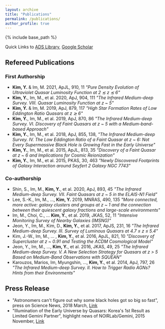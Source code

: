```yaml
---
layout: archive
title: "Publications"
permalink: /publications/
author_profile: true
---
```


<!--
{% if author.googlescholar %}
  You can also find my articles on <u><a href="{{author.googlescholar}}">my Google Scholar profile</a>.</u>
{% endif %}
-->

{% include base_path %}

Quick Links to
 [ADS Library](https://ui.adsabs.harvard.edu/user/libraries/-qlmCI7ySnmm8VvrhaHLLw),
 [Google Scholar](https://scholar.google.co.kr/citations?user=mREqevIAAAAJ)

## Refereed Publications

### First Authorship

 * **Kim, Y.** & Im, M. 2021, ApJL, 910, 11 *"Pure Density Evolution of Ultraviolet Quasar Luminosity Function at 2 ≲ z ≲ 6"*
 * **Kim, Y.**, Im, M., et al. 2020, ApJ, 904, 111 *"The Infrared Medium-deep Survey. VIII. Quasar Luminosity Function at z ~ 5"*
 * **Kim, Y.** & Im, M. 2019, ApJ, 879, 117 *"High Star Formation Rates of Low Eddington Ratio Quasars at z ≳ 6"*
 * **Kim, Y.**, Im, M., et al. 2019, ApJ, 870, 86 *"The Infrared Medium-deep Survey. VI. Discovery of Faint Quasars at z ~ 5 with a Medium-band-based Approach"* 
 * **Kim, Y.**, Im, M., et al. 2018, ApJ, 855, 138, *"The Infrared Medium-deep Survey. IV. The Low Eddington Ratio of a Faint Quasar at z ~ 6: Not Every Supermassive Black Hole is Growing Fast in the Early Universe"*
 * **Kim, Y.**, Im, M., et al. 2015, ApJL, 813, 35 *"Discovery of a Faint Quasar at z ~ 6 and Implications for Cosmic Reionization"* 
 * **Kim, Y.**, Im, M., et al. 2015, PKAS, 30, 463 *"Newly Discovered Footprints of Galaxy Interaction around Seyfert 2 Galaxy NGC 7743"*

### Co-authorship
 
 * Shin, S., Im, M., **Kim, Y.**, et al. 2020, ApJ, 893, 45 *"The Infrared Medium-deep Survey. VII. Faint Quasars at z ~ 5 in the ELAIS-N1 Field"*
 * Lee, S.-K., Im, M., ..., **Kim, Y.** 2019, MNRAS, 490, 135 *"More connected, more active: galaxy clusters and groups at z ~ 1 and the connection between their quiescent galaxy fractions and large-scale environments"*
 * Im, M., Choi, C., ... **Kim, Y.**, et al. 2019, JKAS, 52, 11 *"Intensive Monitoring Survey of Nearby Galaxies (IMSNG)"*
 * Jeon, Y., Im, M., Kim, D., **Kim, Y.**, et al. 2017, ApJS, 231, 16 *"The Infrared Medium-deep Survey. III. Survey of Luminous Quasars at 4.7 ≤ z ≤ 5.4"*
 * Kim, J.-W., Im, M., ... , **Kim, Y.**, et al. 2016, ApJL, 821, 10 *"Discovery of Supercluster at z ~ 0.91 and Testing the ɅCDM Cosmological Model"*
 * Jeon, Y., Im, M., ..., **Kim, Y.**, et al. 2016, JKAS, 49, 25 *"The Infrared Medium-deep Survey. V. A New Selection Strategy for Quasars at z > 5 Based on Medium-Band Observations with SQUEAN"*
 * Karouzos, Marios, Im, Myungshin, ..., **Kim, Y.**, et al. 2014, ApJ, 797, 26 *"The Infrared Medium-deep Survey. II. How to Trigger Radio AGNs? Hints from their Environments"*

## Press Release

* "Astronomers can't figure out why some black holes got so big so fast", press on Science News, 2018 March, [Link](https://www.sciencenews.org/article/astronomers-cant-figure-out-why-some-black-holes-got-so-big-so-fast?fbclid=IwAR3yFHuHiEms4EEGCybCGAe48qlOk2L3TnK_fRNYPSxuhOSjqUdMEPqU0zo)
* "Illumination of the Early Universe by Quasars: Korea's 1st Result as Limited Gemini Partner", highlight news of NOIRLab/Gemini, 2015 November, [Link](https://noirlab.edu/public/announcements/geminiann15014/)

<!--
{% for post in site.publications reversed %}
  {% include archive-single.html %}
{% endfor %}
-->
